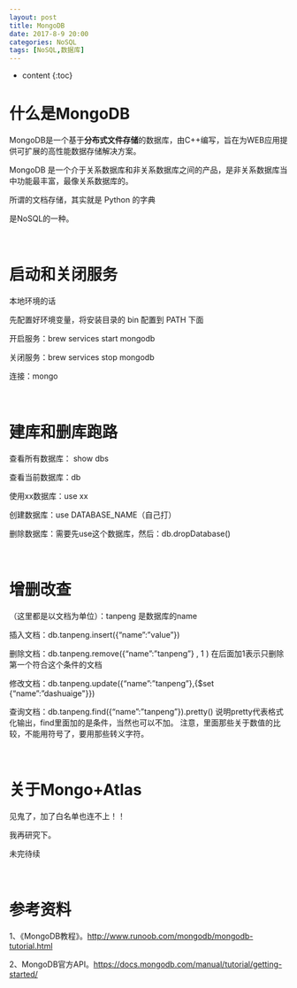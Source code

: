 ```yaml
---
layout: post
title: MongoDB
date: 2017-8-9 20:00
categories: NoSQL
tags: [NoSQL,数据库]
---
```


* content
{:toc} 
# 什么是MongoDB

MongoDB是一个基于**分布式文件存储**的数据库，由C++编写，旨在为WEB应用提供可扩展的高性能数据存储解决方案。

MongoDB 是一个介于关系数据库和非关系数据库之间的产品，是非关系数据库当中功能最丰富，最像关系数据库的。

所谓的文档存储，其实就是 Python 的字典

是NoSQL的一种。

<br/>

# 启动和关闭服务

本地环境的话

先配置好环境变量，将安装目录的 bin 配置到 PATH 下面

开启服务：brew services start mongodb

关闭服务：brew services stop mongodb

连接：mongo

<br/>

# 建库和删库跑路

查看所有数据库： show dbs

查看当前数据库：db

使用xx数据库：use xx

创建数据库：use DATABASE_NAME（自己打）

删除数据库：需要先use这个数据库，然后：db.dropDatabase()

<br/>

# 增删改查

（这里都是以文档为单位）：tanpeng 是数据库的name

插入文档：db.tanpeng.insert({“name”:”value”})

删除文档：db.tanpeng.remove({“name”:”tanpeng”} ,  1 )  在后面加1表示只删除第一个符合这个条件的文档

修改文档：db.tanpeng.update({“name”:”tanpeng”},{$set {“name”:”dashuaige"}})  

查询文档：db.tanpeng.find({“name”:”tanpeng”}).pretty()  说明pretty代表格式化输出，find里面加的是条件，当然也可以不加。 注意，里面那些关于数值的比较，不能用符号了，要用那些转义字符。

<br/>

# 关于Mongo+Atlas

见鬼了，加了白名单也连不上！！

我再研究下。

未完待续

<br/>

# 参考资料

1、《MongoDB教程》。<http://www.runoob.com/mongodb/mongodb-tutorial.html>

2、MongoDB官方API。<https://docs.mongodb.com/manual/tutorial/getting-started/>